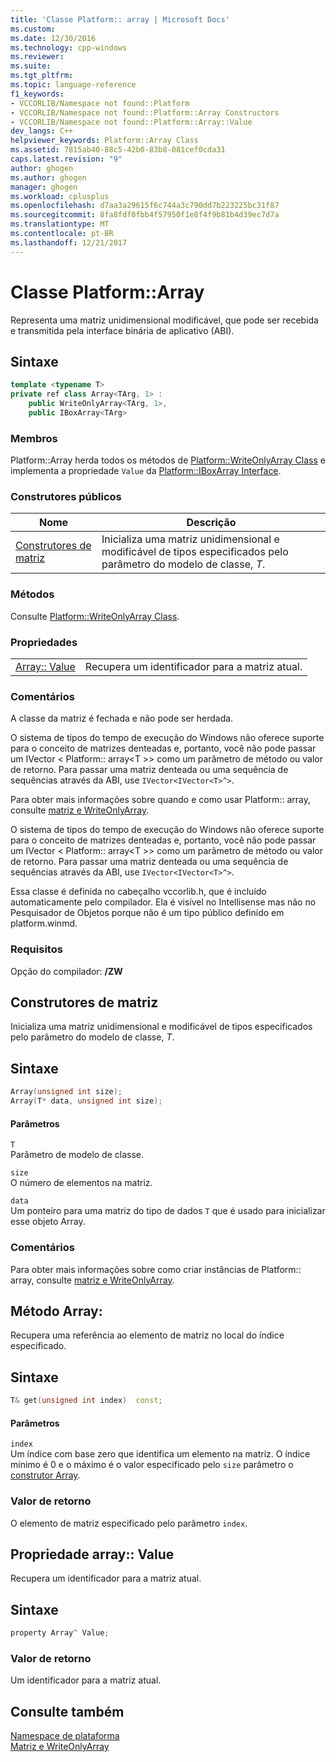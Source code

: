 ```yaml
---
title: 'Classe Platform:: array | Microsoft Docs'
ms.custom: 
ms.date: 12/30/2016
ms.technology: cpp-windows
ms.reviewer: 
ms.suite: 
ms.tgt_pltfrm: 
ms.topic: language-reference
f1_keywords:
- VCCORLIB/Namespace not found::Platform
- VCCORLIB/Namespace not found::Platform::Array Constructors
- VCCORLIB/Namespace not found::Platform::Array::Value
dev_langs: C++
helpviewer_keywords: Platform::Array Class
ms.assetid: 7815ab40-88c5-42b0-83b8-081cef0cda31
caps.latest.revision: "9"
author: ghogen
ms.author: ghogen
manager: ghogen
ms.workload: cplusplus
ms.openlocfilehash: d7aa3a29615f6c744a3c790dd7b223225bc31f87
ms.sourcegitcommit: 8fa8fdf0fbb4f57950f1e8f4f9b81b4d39ec7d7a
ms.translationtype: MT
ms.contentlocale: pt-BR
ms.lasthandoff: 12/21/2017
---
```

# <a name="platformarray-class"></a>Classe Platform::Array
Representa uma matriz unidimensional modificável, que pode ser recebida e transmitida pela interface binária de aplicativo (ABI).  
  
## <a name="syntax"></a>Sintaxe  
  
```cpp    
template <typename T>  
private ref class Array<TArg, 1> :   
    public WriteOnlyArray<TArg, 1>,  
    public IBoxArray<TArg>   
```  
  
### <a name="members"></a>Membros  
 Platform::Array herda todos os métodos de [Platform::WriteOnlyArray Class](../cppcx/platform-writeonlyarray-class.md) e implementa a propriedade `Value` da [Platform::IBoxArray Interface](../cppcx/platform-iboxarray-interface.md).  
  
### <a name="public-constructors"></a>Construtores públicos  
  
|Nome|Descrição|  
|----------|-----------------|  
|[Construtores de matriz](#ctor)|Inicializa uma matriz unidimensional e modificável de tipos especificados pelo parâmetro do modelo de classe, *T*.|  
  
### <a name="methods"></a>Métodos  
 Consulte [Platform::WriteOnlyArray Class](../cppcx/platform-writeonlyarray-class.md).  
  
### <a name="properties"></a>Propriedades  
  
|||  
|-|-|  
|[Array:: Value](#value)|Recupera um identificador para a matriz atual.|  
  
### <a name="remarks"></a>Comentários  
 A classe da matriz é fechada e não pode ser herdada.  
  
 O sistema de tipos do tempo de execução do Windows não oferece suporte para o conceito de matrizes denteadas e, portanto, você não pode passar um IVector < Platform:: array\<T >> como um parâmetro de método ou valor de retorno. Para passar uma matriz denteada ou uma sequência de sequências através da ABI, use `IVector<IVector<T>^>`.  
  
 Para obter mais informações sobre quando e como usar Platform:: array, consulte [matriz e WriteOnlyArray](../cppcx/array-and-writeonlyarray-c-cx.md).  
  
 O sistema de tipos do tempo de execução do Windows não oferece suporte para o conceito de matrizes denteadas e, portanto, você não pode passar um IVector < Platform:: array\<T >> como um parâmetro de método ou valor de retorno. Para passar uma matriz denteada ou uma sequência de sequências através da ABI, use `IVector<IVector<T>^>`.  
  
 Essa classe é definida no cabeçalho vccorlib.h, que é incluído automaticamente pelo compilador. Ela é visível no Intellisense mas não no Pesquisador de Objetos porque não é um tipo público definido em platform.winmd.  
  
### <a name="requirements"></a>Requisitos  
 Opção do compilador: **/ZW**  

 
## <a name="ctor"></a>Construtores de matriz
Inicializa uma matriz unidimensional e modificável de tipos especificados pelo parâmetro do modelo de classe, *T*.  
  
## <a name="syntax"></a>Sintaxe  
  
```cpp  
Array(unsigned int size);  
Array(T* data, unsigned int size);    
```  
  
#### <a name="parameters"></a>Parâmetros  
 `T`  
 Parâmetro de modelo de classe.  
  
 `size`  
 O número de elementos na matriz.  
  
 `data`  
 Um ponteiro para uma matriz do tipo de dados `T` que é usado para inicializar esse objeto Array.  
  
### <a name="remarks"></a>Comentários  
 Para obter mais informações sobre como criar instâncias de Platform:: array, consulte [matriz e WriteOnlyArray](../cppcx/array-and-writeonlyarray-c-cx.md).

## <a name="get"></a>Método Array:
Recupera uma referência ao elemento de matriz no local do índice especificado.  
  
## <a name="syntax"></a>Sintaxe  
  
```cpp    
T& get(unsigned int index)  const;  
```  
  
#### <a name="parameters"></a>Parâmetros  
 `index`  
 Um índice com base zero que identifica um elemento na matriz. O índice mínimo é 0 e o máximo é o valor especificado pelo `size` parâmetro o [construtor Array](#ctor).  
  
### <a name="return-value"></a>Valor de retorno  
 O elemento de matriz especificado pelo parâmetro `index`.  
  
## <a name="value"></a>Propriedade array:: Value
Recupera um identificador para a matriz atual.  
  
## <a name="syntax"></a>Sintaxe  
  
```cpp 
property Array^ Value;  
```  
  
### <a name="return-value"></a>Valor de retorno  
 Um identificador para a matriz atual.  

## <a name="see-also"></a>Consulte também  
 [Namespace de plataforma](../cppcx/platform-namespace-c-cx.md)   
 [Matriz e WriteOnlyArray](../cppcx/array-and-writeonlyarray-c-cx.md)